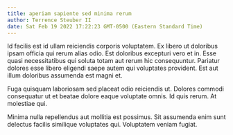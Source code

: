 ```yaml
---
title: aperiam sapiente sed minima rerum
author: Terrence Steuber II
date: Sat Feb 19 2022 17:22:23 GMT-0500 (Eastern Standard Time)
---
```

Id facilis est id ullam reiciendis corporis voluptatem. Ex libero ut doloribus ipsam officia qui rerum alias odio. Est doloribus excepturi vero et in. Esse quasi necessitatibus qui soluta totam aut rerum hic consequuntur. Pariatur dolores esse libero eligendi saepe autem qui voluptates provident. Est aut illum doloribus assumenda est magni et.

 Fuga quisquam laboriosam sed placeat odio reiciendis ut. Dolores commodi consequatur ut et beatae dolore eaque voluptate omnis. Id quis rerum. At molestiae qui.

 Minima nulla repellendus aut mollitia est possimus. Sit assumenda enim sunt delectus facilis similique voluptates qui. Voluptatem veniam fugiat.
